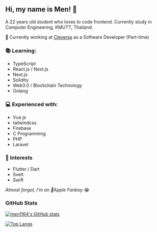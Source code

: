 ## Hi, my name is Men! 🦔
A 22 years old student who loves to code frontend. Currently study in Computer Engineering, KMUTT, Thailand.

💼 Currently working at [Cleverse](https://cleverse.com/) as a Software Developer (Part-time)

### 📚 Learning:
- TypeScript
- React.js / Next.js
- Nest.js
- Solidity
- Web3.0 / Blockchain Technology
- Golang

### 💻 Experienced with:
- Vue.js
- tailwindcss
- Firebase
- C Programming
- PHP
- Laravel

### 🧐 Interests
- Flutter / Dart
- Svelt
- Swift

_Almost forgot, I'm an Apple Fanboy_ 😂

### GitHub Stats
[![men1164's GitHub stats](https://github-readme-stats.vercel.app/api?username=men1164&count_private=true&show_icons=true)](https://github.com/anuraghazra/github-readme-stats)

[![Top Langs](https://github-readme-stats.vercel.app/api/top-langs/?username=men1164&layout=compact)](https://github.com/anuraghazra/github-readme-stats)


<!--
**men1164/men1164** is a ✨ _special_ ✨ repository because its `README.md` (this file) appears on your GitHub profile.

Here are some ideas to get you started:

- 🔭 I’m currently working on ...
- 🌱 I’m currently learning ...
- 👯 I’m looking to collaborate on ...
- 🤔 I’m looking for help with ...
- 💬 Ask me about ...
- 📫 How to reach me: ...
- 😄 Pronouns: ...
- ⚡ Fun fact: ...
-->
